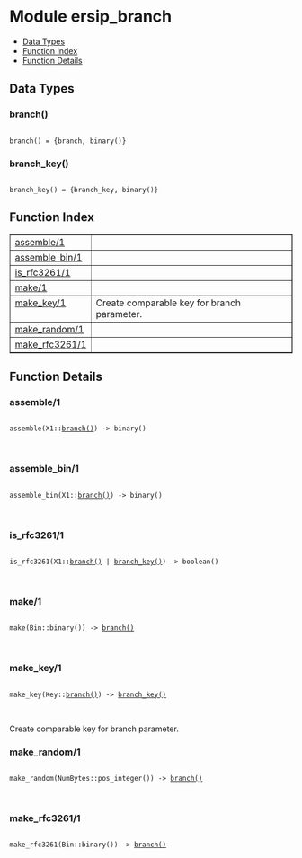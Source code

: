 

# Module ersip_branch #
* [Data Types](#types)
* [Function Index](#index)
* [Function Details](#functions)

<a name="types"></a>

## Data Types ##




### <a name="type-branch">branch()</a> ###


<pre><code>
branch() = {branch, binary()}
</code></pre>




### <a name="type-branch_key">branch_key()</a> ###


<pre><code>
branch_key() = {branch_key, binary()}
</code></pre>

<a name="index"></a>

## Function Index ##


<table width="100%" border="1" cellspacing="0" cellpadding="2" summary="function index"><tr><td valign="top"><a href="#assemble-1">assemble/1</a></td><td></td></tr><tr><td valign="top"><a href="#assemble_bin-1">assemble_bin/1</a></td><td></td></tr><tr><td valign="top"><a href="#is_rfc3261-1">is_rfc3261/1</a></td><td></td></tr><tr><td valign="top"><a href="#make-1">make/1</a></td><td></td></tr><tr><td valign="top"><a href="#make_key-1">make_key/1</a></td><td>Create comparable key for branch parameter.</td></tr><tr><td valign="top"><a href="#make_random-1">make_random/1</a></td><td></td></tr><tr><td valign="top"><a href="#make_rfc3261-1">make_rfc3261/1</a></td><td></td></tr></table>


<a name="functions"></a>

## Function Details ##

<a name="assemble-1"></a>

### assemble/1 ###

<pre><code>
assemble(X1::<a href="#type-branch">branch()</a>) -&gt; binary()
</code></pre>
<br />

<a name="assemble_bin-1"></a>

### assemble_bin/1 ###

<pre><code>
assemble_bin(X1::<a href="#type-branch">branch()</a>) -&gt; binary()
</code></pre>
<br />

<a name="is_rfc3261-1"></a>

### is_rfc3261/1 ###

<pre><code>
is_rfc3261(X1::<a href="#type-branch">branch()</a> | <a href="#type-branch_key">branch_key()</a>) -&gt; boolean()
</code></pre>
<br />

<a name="make-1"></a>

### make/1 ###

<pre><code>
make(Bin::binary()) -&gt; <a href="#type-branch">branch()</a>
</code></pre>
<br />

<a name="make_key-1"></a>

### make_key/1 ###

<pre><code>
make_key(Key::<a href="#type-branch">branch()</a>) -&gt; <a href="#type-branch_key">branch_key()</a>
</code></pre>
<br />

Create comparable key for branch parameter.

<a name="make_random-1"></a>

### make_random/1 ###

<pre><code>
make_random(NumBytes::pos_integer()) -&gt; <a href="#type-branch">branch()</a>
</code></pre>
<br />

<a name="make_rfc3261-1"></a>

### make_rfc3261/1 ###

<pre><code>
make_rfc3261(Bin::binary()) -&gt; <a href="#type-branch">branch()</a>
</code></pre>
<br />

